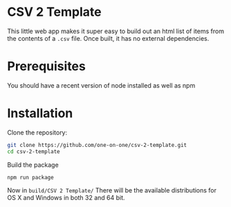 # CSV 2 Template

This little web app makes it super easy to build out an html list of items from
the contents of a `.csv` file. Once built, it has no external dependencies.

# Prerequisites

You should have a recent version of node installed as well as npm

# Installation

Clone the repository:

```bash
git clone https://github.com/one-on-one/csv-2-template.git
cd csv-2-template
```

Build the package

```bash
npm run package
```

Now in `build/CSV 2 Template/` There will be the available distributions for
OS X and Windows in both 32 and 64 bit.
